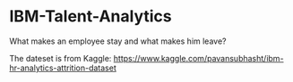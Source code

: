 # IBM-Talent-Analytics
What makes an employee stay and what makes him leave?

The dateset is from Kaggle: https://www.kaggle.com/pavansubhasht/ibm-hr-analytics-attrition-dataset

